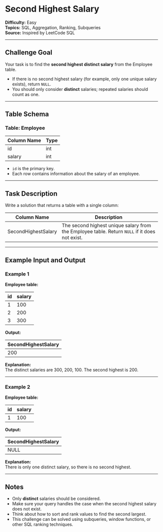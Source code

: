 # Second Highest Salary

**Difficulty:** Easy  
**Topics:** SQL, Aggregation, Ranking, Subqueries  
**Source:** Inspired by LeetCode SQL  

---

## Challenge Goal

Your task is to find the **second highest distinct salary** from the Employee table.  

- If there is no second highest salary (for example, only one unique salary exists), return `NULL`.  
- You should only consider **distinct** salaries; repeated salaries should count as one.

---

## Table Schema

### Table: Employee

| Column Name | Type |
|-------------|------|
| id          | int  |
| salary      | int  |

- `id` is the primary key.  
- Each row contains information about the salary of an employee.

---

## Task Description

Write a solution that returns a table with a single column:

| Column Name           | Description |
|-----------------------|-------------|
| SecondHighestSalary   | The second highest unique salary from the Employee table. Return `NULL` if it does not exist. |

---

## Example Input and Output

### Example 1

**Employee table:**

| id | salary |
|----|--------|
| 1  | 100    |
| 2  | 200    |
| 3  | 300    |

**Output:**

| SecondHighestSalary |
|--------------------|
| 200                |

**Explanation:**  
The distinct salaries are 300, 200, 100. The second highest is 200.

---

### Example 2

**Employee table:**

| id | salary |
|----|--------|
| 1  | 100    |

**Output:**

| SecondHighestSalary |
|--------------------|
| NULL               |

**Explanation:**  
There is only one distinct salary, so there is no second highest.

---

## Notes

- Only **distinct** salaries should be considered.  
- Make sure your query handles the case when the second highest salary does not exist.  
- Think about how to sort and rank values to find the second largest.  
- This challenge can be solved using subqueries, window functions, or other SQL ranking techniques.
